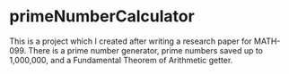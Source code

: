 # primeNumberCalculator
 This is a project which I created after writing a research paper for MATH-099. There is a prime number generator, prime numbers saved up to 1,000,000, and a Fundamental Theorem of Arithmetic getter.
